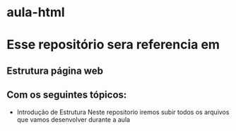 # aula-html
# Esse repositório sera referencia em 
## Estrutura página web
## Com os seguintes tópicos:
- Introdução de Estrutura
Neste repositorio iremos subir todos os arquivos que vamos desenvolver durante a aula
